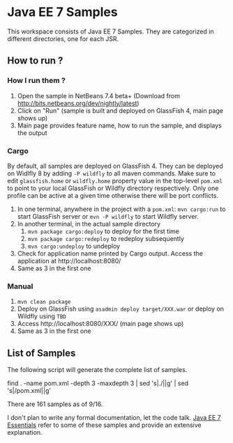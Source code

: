 # Java EE 7 Samples #

This workspace consists of Java EE 7 Samples. They are categorized in different directories, one for each JSR.

## How to run ? ##

### How I run them ? ###

1. Open the sample in NetBeans 7.4 beta+ (Download from http://bits.netbeans.org/dev/nightly/latest)
2. Click on "Run" (sample is built and deployed on GlassFish 4, main page shows up)
3. Main page provides feature name, how to run the sample, and displays the output

### Cargo ###

By default, all samples are deployed on GlassFish 4. They can be deployed on Widlfly 8 by adding ``-P wildfly`` to all maven commands. Make sure to edit ``glassfish.home`` or ``wildfly.home`` property value in the top-level ``pom.xml`` to point to your local GlassFish or Wildfly directory respectively. Only one profile can be active at a given time otherwise there will be port conflicts.

1. In one terminal, anywhere in the project with a ``pom.xml``: ``mvn cargo:run`` to start GlassFish server or ``mvn -P wildfly`` to start Wildfly server. 
2. In another terminal, in the actual sample directory
    1. ``mvn package cargo:deploy`` to deploy for the first time
    2. ``mvn package cargo:redeploy`` to redeploy subsequently
    3. ``mvn cargo:undeploy`` to undeploy 
3. Check for application name printed by Cargo output. Access the application at http://localhost:8080/<APP-NAME>
4. Same as 3 in the first one

### Manual ###

1. ``mvn clean package``
2. Deploy on GlassFish using ``asadmin deploy target/XXX.war`` or deploy on Wildfly using ``TBD``
3. Access http://localhost:8080/XXX/ (main page shows up)
4. Same as 3 in the first one

## List of Samples ##

The following script will generate the complete list of samples.

find . -name pom.xml -depth 3 -maxdepth 3 | sed 's|\./||g' | sed 's|\/pom.xml||g'

There are 161 samples as of 9/16.

I don't plan to write any formal documentation, let the code talk. [Java EE 7 Essentials](http://www.amazon.com/Java-EE-Essentials-Arun-Gupta/dp/1449370179/) refer to some of these samples and provide an extensive explanation.


